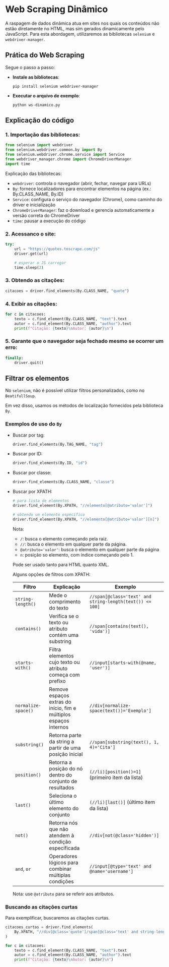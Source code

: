 # Web Scraping Dinâmico

A raspagem de dados dinâmica atua em sites nos quais os conteúdos não estão diretamente no HTML, mas sim gerados dinamicamente pelo JavaScript. Para esta abordagem, utilizaremos as bibliotecas `selenium` e `webdriver-manager`.

## Prática do Web Scraping

Segue o passo a passo:

- **Instale as bibliotecas**:
    ```
    pip install selenium webdriver-manager
    ```

- **Executar o arquivo de exemplo**:
    ```
    python ws-dinamico.py
    ```
## Explicação do código

### 1. Importação das bibliotecas:

```python
from selenium import webdriver
from selenium.webdriver.common.by import By
from selenium.webdriver.chrome.service import Service
from webdriver_manager.chrome import ChromeDriverManager
import time
```

Explicação das bibliotecas:
- `webdriver`: controla o navegador (abrir, fechar, navegar para URLs)
- `By`: fornece localizadores para encontrar elementos na página (ex.: By.CLASS_NAME, By.ID)
- `Service`: configura o serviço do navegador (Chrome), como caminho do driver e inicialização
- `ChromeDriverManager`: faz o download e gerencia automaticamente a versão correta do ChromeDriver
- `time`: pausar a execução do código

### 2. Acessanco o site:
```python
try:
    url = "https://quotes.toscrape.com/js"
    driver.get(url)

    # esperar o JS carregar
    time.sleep(2) 
```

### 3. Obtendo as citações:
```python
citacoes = driver.find_elements(By.CLASS_NAME, "quote")
```

### 4. Exibir as citações:
```python
for c in citacoes:
    texto = c.find_element(By.CLASS_NAME, "text").text
    autor = c.find_element(By.CLASS_NAME, "author").text
    print(f"Citação: {texto}\nAutor: {autor}\n")
```

### 5. Garante que o navegador seja fechado mesmo se ocorrer um erro:

```python
finally:
    driver.quit()
```

## Filtrar os elementos

No `selenium`, não é possível utilizar filtros personalizados, como no `BeatifullSoup`.

Em vez disso, usamos os métodos de localização fornecidos pela biblioteca `By`.

### Exemplos de uso do `By`

- Buscar por tag:
    ```python
    driver.find_elements(By.TAG_NAME, "tag")
    ```

- Buscar por ID:
    ```python
    driver.find_elements(By.ID, "id")
    ```

- Buscar por classe:
    ```python
    driver.find_elements(By.CLASS_NAME, "classe")
    ```

- Buscar por XPATH:
    ```python
    # para lista de elementos
    driver.find_element(By.XPATH, "//elemento[@atributo='valor']")

    # obtendo um elemento específico
    driver.find_element(By.XPATH, "//elemento[@atributo='valor'][n]")
    ```
    Nota:
    - `/`: busca o elemento começando pela raiz.
    - `//`: busca o elemento em qualquer parte da página.
    - `@atributo='valor'`: busca o elemento em qualquer parte da página
    - `n`: posição so elemento, com índice começando pelo 1.

    Pode ser usado tanto para HTML quanto XML.

    Alguns opções de filtros com XPATH:

    | Filtro               | Explicação                                                | Exemplo                                                                 |
    |----------------------|------------------------------------------------------------|-------------------------------------------------------------------------|
    | `string-length()`     | Mede o comprimento do texto                              | `//span[@class='text' and string-length(text()) <= 100]`                |
    | `contains()`          | Verifica se o texto ou atributo contém uma substring     | `//span[contains(text(), 'vida')]`                                      |
    | `starts-with()`       | Filtra elementos cujo texto ou atributo começa com prefixo | `//input[starts-with(@name, 'user')]`                                   |
    | `normalize-space()`   | Remove espaços extras do início, fim e múltiplos espaços internos | `//div[normalize-space(text())='Exemplo']`|
    | `substring()`         | Retorna parte da string a partir de uma posição inicial   | `//span[substring(text(), 1, 4)='Cita']`                                |
    | `position()`          | Retorna a posição do nó dentro do conjunto de resultados | `(//li)[position()=1]` (primeiro item da lista)                         |
    | `last()`              | Seleciona o último elemento do conjunto                   | `(//li)[last()]` (último item da lista)                                 |
    | `not()`               | Retorna nós que não atendem à condição especificada       | `//div[not(@class='hidden')]`                                           |
    | `and`, `or`           | Operadores lógicos para combinar múltiplas condições      | `//input[@type='text' and @name='username']`                            |

    
    Nota: use `@atributo` para se referir aos atributos.

### Buscando as citações curtas

Para exemplificar, buscaremos as citações curtas.

```python
citacoes_curtas = driver.find_elements(
    By.XPATH, "//div[@class='quote']/span[@class='text' and string-length(text()) <= 100]"
)

for c in citacoes:
    texto = c.find_element(By.CLASS_NAME, "text").text
    autor = c.find_element(By.CLASS_NAME, "author").text
    print(f"Citação: {texto}\nAutor: {autor}\n")
```


